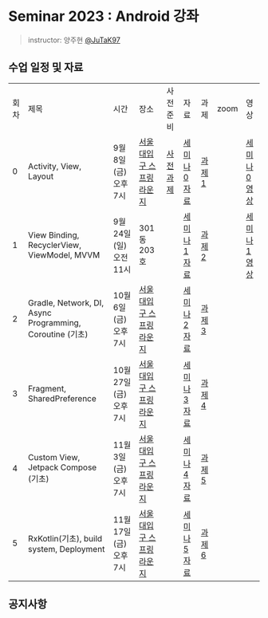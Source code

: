 # Seminar 2023 : Android 강좌

> instructor: 양주현 [@JuTaK97](https://github.com/JuTaK97)

## 수업 일정 및 자료
<table>
  <tr>
    <td>회차</td>
    <td>제목</td>
    <td>시간</td>
    <td>장소</td>
    <td>사전 준비</td>
    <td>자료</td>
    <td>과제</td>
    <td>zoom</td>
    <td>영상</td>
  </tr>
  <tr>
    <td>0</td>
    <td>Activity, View, Layout</td>
    <td>9월 8일 (금) 오후 7시</td>
    <td><a href="https://map.naver.com/p/entry/place/1754510954?placePath=%2Fhome&c=15.00,0,0,0,dh">서울대입구 스프링라운지</a></td>
    <td><a href="https://github.com/wafflestudio/seminar-2023-android-assignment/tree/main/assignment-0">사전 과제</a></td>
    <td><a href="https://github.com/wafflestudio/seminar-2023/blob/main/android/seminar_0/Seminar%200.pdf">세미나 0 자료</a></td>
    <td><a href="https://github.com/wafflestudio/seminar-2023-android-assignment/tree/main/assignment-1">과제 1</a></td>
    <td><a href=""></a></td>
    <td><a href="https://www.youtube.com/playlist?list=PLoHXQ9xKafZOtyvtbPm8-si0x2xbgfB7T">세미나 0 영상</a></td>
  </tr>
  <tr>
    <td>1</td>
    <td>View Binding, RecyclerView, ViewModel, MVVM</td>
    <td>9월 24일 (일) 오전 11시</td>
    <td>301동 203호</td>
    <td><a href=""></a></td>
    <td><a href="https://github.com/wafflestudio/seminar-2023/blob/main/android/seminar_1/Seminar%201.pdf">세미나 1 자료</a></td>
    <td><a href="https://github.com/wafflestudio/seminar-2023-android-assignment/tree/main/assignment-2">과제 2</a></td>
    <td><a href=""></a></td>
    <td><a href="https://www.youtube.com/watch?v=khYqlWKj0IE">세미나 1 영상</a></td>
  </tr>
  <tr>
    <td>2</td>
    <td>Gradle, Network, DI, Async Programming, Coroutine (기초)</td>
    <td>10월 6일 (금) 오후 7시</td>
    <td><a href="https://map.naver.com/p/entry/place/1754510954?placePath=%2Fhome&c=15.00,0,0,0,dh">서울대입구 스프링라운지</a></td>
    <td><a href=""></a></td>
    <td><a href="https://github.com/wafflestudio/seminar-2023/blob/android/main/android/seminar_2/Seminar%202.pdf">세미나 2 자료</a></td>
    <td><a href="https://github.com/wafflestudio/seminar-2023-android-assignment/tree/main/assignment-3">과제 3</a></td>
    <td><a href=""></a></td>
    <td><a href=""></a></td>
  </tr>
  <tr>
    <td>3</td>
    <td>Fragment, SharedPreference</td>
    <td>10월 27일 (금) 오후 7시</td>
    <td><a href="https://map.naver.com/p/entry/place/1754510954?placePath=%2Fhome&c=15.00,0,0,0,dh">서울대입구 스프링라운지</a></td>
    <td><a href=""></a></td>
    <td><a href="https://github.com/wafflestudio/seminar-2023/blob/android/main/android/seminar_3/Seminar%203.pdf">세미나 3 자료</a></td>
    <td><a href="https://github.com/wafflestudio/seminar-2023-android-assignment/tree/main/assignment-4">과제 4</a></td>
    <td><a href=""></a></td>
    <td><a href=""></a></td>
  </tr>
  <tr>
    <td>4</td>
    <td>Custom View, Jetpack Compose (기초)</td>
    <td>11월 3일 (금) 오후 7시</td>
    <td><a href="https://map.naver.com/p/entry/place/1754510954?placePath=%2Fhome&c=15.00,0,0,0,dh">서울대입구 스프링라운지</a></td>
    <td><a href=""></a></td>
    <td><a href="https://github.com/wafflestudio/seminar-2023/blob/android/main/android/seminar_4/Seminar%204.pdf">세미나 4 자료</a></td>
    <td><a href="https://github.com/wafflestudio/seminar-2023-android-assignment/tree/main/assignment-5">과제 5</a></td>
    <td><a href=""></a></td>
    <td><a href=""></a></td>
  </tr>
  <tr>
    <td>5</td>
    <td>RxKotlin(기초), build system, Deployment</td>
    <td>11월 17일 (금) 오후 7시</td>
    <td><a href="https://map.naver.com/p/entry/place/1754510954?placePath=%2Fhome&c=15.00,0,0,0,dh">서울대입구 스프링라운지</a></td>
    <td><a href=""></a></td>
    <td><a href="https://github.com/wafflestudio/seminar-2023/blob/android/main/android/seminar_5/Seminar%205.pdf">세미나 5 자료</a></td>
    <td><a href="https://github.com/wafflestudio/seminar-2023-android-assignment/tree/main/assignment-6">과제 6</a></td>
    <td><a href=""></a></td>
    <td><a href=""></a></td>
  </tr>
  </table>

## 공지사항
